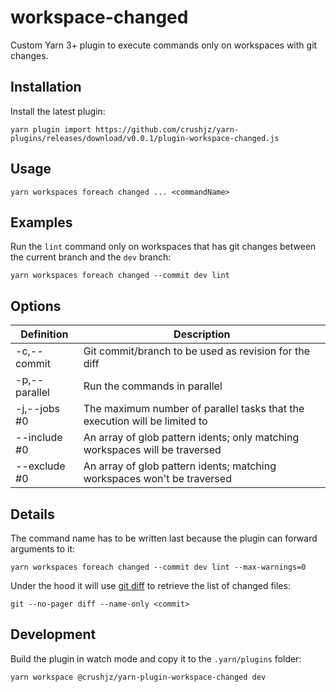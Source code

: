 # workspace-changed

Custom Yarn 3+ plugin to execute commands only on workspaces with git changes.

## Installation

Install the latest plugin:

```
yarn plugin import https://github.com/crushjz/yarn-plugins/releases/download/v0.0.1/plugin-workspace-changed.js
```

## Usage

```
yarn workspaces foreach changed ... <commandName>
```

## Examples

Run the `lint` command only on workspaces that has git changes between the current branch and the `dev` branch:

```
yarn workspaces foreach changed --commit dev lint
```

## Options

| Definition    | Description                                                                 |
| ------------- | --------------------------------------------------------------------------- |
| -c,--commit   | Git commit/branch to be used as revision for the diff                       |
| -p,--parallel | Run the commands in parallel                                                |
| -j,--jobs #0  | The maximum number of parallel tasks that the execution will be limited to  |
| --include #0  | An array of glob pattern idents; only matching workspaces will be traversed |
| --exclude #0  | An array of glob pattern idents; matching workspaces won't be traversed     |

## Details

The command name has to be written last because the plugin can forward arguments to it:

```
yarn workspaces foreach changed --commit dev lint --max-warnings=0
```

Under the hood it will use [git diff](https://git-scm.com/docs/git-diff) to retrieve the list of changed files:

```
git --no-pager diff --name-only <commit>
```

## Development

Build the plugin in watch mode and copy it to the `.yarn/plugins` folder:

```
yarn workspace @crushjz/yarn-plugin-workspace-changed dev
```
